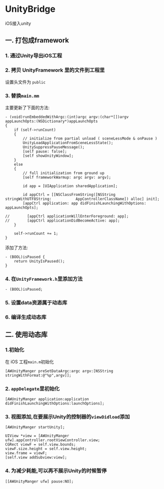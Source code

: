 # UnityBridge
iOS接入unity
## 一. 打包成framework
### 1. 通过Unity导出iOS工程

### 2. 拷贝 UnityFramework 里的文件到工程里
设置头文件为 `public`

### 3. 替换`main.mm`
主要更新了下面的方法:
```
- (void)runEmbeddedWithArgc:(int)argc argv:(char*[])argv appLaunchOpts:(NSDictionary*)appLaunchOpts
{
    if (self->runCount)
    {
        // initialize from partial unload ( sceneLessMode & onPause )
        UnityLoadApplicationFromSceneLessState();
        UnitySuppressPauseMessage();
        [self pause: false];
        [self showUnityWindow];
    }
    else
    {
        // full initialization from ground up
        [self frameworkWarmup: argc argv: argv];

        id app = [UIApplication sharedApplication];

        id appCtrl = [[NSClassFromString([NSString stringWithUTF8String:           AppControllerClassName]) alloc] init];
        [appCtrl application: app didFinishLaunchingWithOptions: appLaunchOpts];

//        [appCtrl applicationWillEnterForeground: app];
//        [appCtrl applicationDidBecomeActive: app];
    }

    self->runCount += 1;
}
```
添加了方法:
```
- (BOOL)isPaused {
    return UnityIsPaused();
}
```
### 4. 在`UnityFramework.h`里添加方法
```
- (BOOL)isPaused;
```

### 5. 设置data资源属于动态库

### 6. 编译生成动态库

## 二. 使用动态库
### 1.初始化
在 iOS 工程`main.m`初始化
```
[AWUnityManger preSetDataArgc:argc argv:[NSString stringWithFormat:@"%p",argv]];
```
### 2. `appDelegate`里初始化
```
[AWUnityManger application:application didFinishLaunchingWithOptions:launchOptions];
```

### 3. 视图添加,在要展示Unity的控制器的`viewDidload`添加
```
[AWUnityManger startUnity];

UIView *view = [AWUnityManger ufw].appController.rootViewController.view;
CGRect viewF = self.view.bounds;
viewF.size.height = self.view.height;
view.frame = viewF;
[self.view addSubview:view];
```
### 4. 为减少耗能,可以再不展示Unity的时候暂停
```
[[AWUnityManger ufw] pause:NO];
```
